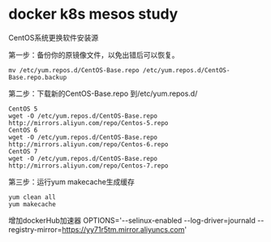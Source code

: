 # docker k8s mesos study

CentOS系统更换软件安装源

第一步：备份你的原镜像文件，以免出错后可以恢复。
```
mv /etc/yum.repos.d/CentOS-Base.repo /etc/yum.repos.d/CentOS-Base.repo.backup
```

第二步：下载新的CentOS-Base.repo 到/etc/yum.repos.d/
```
CentOS 5
wget -O /etc/yum.repos.d/CentOS-Base.repo http://mirrors.aliyun.com/repo/Centos-5.repo
CentOS 6
wget -O /etc/yum.repos.d/CentOS-Base.repo http://mirrors.aliyun.com/repo/Centos-6.repo
CentOS 7
wget -O /etc/yum.repos.d/CentOS-Base.repo http://mirrors.aliyun.com/repo/Centos-7.repo
```
第三步：运行yum makecache生成缓存
```
yum clean all
yum makecache
```

增加dockerHub加速器
OPTIONS='--selinux-enabled --log-driver=journald --registry-mirror=https://yy71r5tm.mirror.aliyuncs.com'
